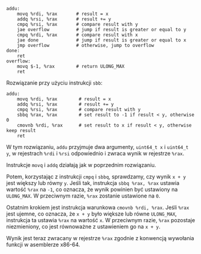 ```ASM
addu:
    movq %rdi, %rax       # result = x
    addq %rsi, %rax       # result += y
    cmpq %rsi, %rax       # compare result with y
    jae overflow          # jump if result is greater or equal to y
    cmpq %rdi, %rax       # compare result with x
    jae done              # jump if result is greater or equal to x
    jmp overflow          # otherwise, jump to overflow
done:
    ret
overflow:
    movq $-1, %rax        # return ULONG_MAX
    ret
```

Rozwiązanie przy użyciu instrukcji `sbb`:

```ASM
addu:
    movq %rdi, %rax        # result = x
    addq %rsi, %rax        # result += y
    cmpq %rsi, %rax        # compare result with y
    sbbq %rax, %rax        # set result to -1 if result < y, otherwise 0
    cmovnb %rdi, %rax      # set result to x if result < y, otherwise keep result
    ret
```

W tym rozwiązaniu, `addu` przyjmuje dwa argumenty, `uint64_t x` i `uint64_t y`, w rejestrach `%rdi` i `%rsi` odpowiednio i zwraca wynik w rejestrze `%rax`.

Instrukcje `movq` i `addq` działają jak w poprzednim rozwiązaniu.

Potem, korzystając z instrukcji `cmpq` i `sbbq`, sprawdzamy, czy wynik `x + y` jest większy lub równy `y`. Jeśli tak, instrukcja `sbbq %rax, %rax` ustawia wartość `%rax` na `-1`, co oznacza, że wynik powinien być ustawiony na `ULONG_MAX`. W przeciwnym razie, `%rax` zostanie ustawione na `0`.

Ostatnim krokiem jest instrukcja warunkowa `cmovnb %rdi, %rax`. Jeśli `%rax` jest ujemne, co oznacza, że `x + y` było większe lub równe `ULONG_MAX`, instrukcja ta ustawia `%rax` na wartość `x`. W przeciwnym razie, `%rax` pozostaje niezmieniony, co jest równoważne z ustawieniem go na `x + y`.

Wynik jest teraz zwracany w rejestrze `%rax` zgodnie z konwencją wywołania funkcji w asemblerze x86-64.
